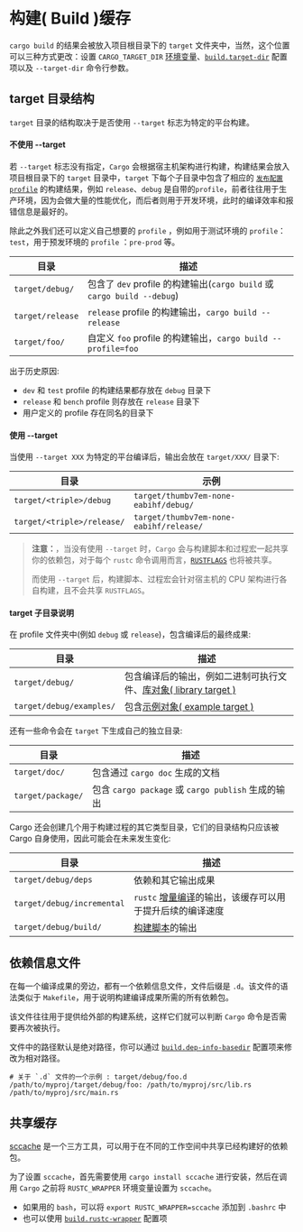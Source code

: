 # 构建( Build )缓存

`cargo build` 的结果会被放入项目根目录下的 `target` 文件夹中，当然，这个位置可以三种方式更改：设置 `CARGO_TARGET_DIR` [环境变量](https://doc.rust-lang.org/stable/cargo/reference/environment-variables.html)、[`build.target-dir`](https://course.rs/cargo/reference/configuration.html#配置文件概览) 配置项以及 `--target-dir` 命令行参数。

## target 目录结构

`target` 目录的结构取决于是否使用 `--target` 标志为特定的平台构建。

#### 不使用 --target

若 `--target` 标志没有指定，`Cargo` 会根据宿主机架构进行构建，构建结果会放入项目根目录下的 `target` 目录中，`target` 下每个子目录中包含了相应的 [`发布配置profile`](https://course.rs/cargo/reference/profiles.html) 的构建结果，例如 `release`、`debug` 是自带的`profile`，前者往往用于生产环境，因为会做大量的性能优化，而后者则用于开发环境，此时的编译效率和报错信息是最好的。

除此之外我们还可以定义自己想要的 `profile` ，例如用于测试环境的 `profile`： `test`，用于预发环境的 `profile` ：`pre-prod` 等。

| 目录             | 描述                                                                    |
| ---------------- | ----------------------------------------------------------------------- |
| `target/debug/`  | 包含了 `dev` profile 的构建输出(`cargo build` 或 `cargo build --debug`) |
| `target/release` | `release` profile 的构建输出，`cargo build --release`                   |
| `target/foo/`    | 自定义 `foo` profile 的构建输出，`cargo build --profile=foo`            |

出于历史原因:

- `dev` 和 `test` profile 的构建结果都存放在 `debug` 目录下
- `release` 和 `bench` profile 则存放在 `release` 目录下
- 用户定义的 profile 存在同名的目录下

#### 使用 --target

当使用 `--target XXX` 为特定的平台编译后，输出会放在 `target/XXX/` 目录下:

| 目录                       | 示例                                    |
| -------------------------- | --------------------------------------- |
| `target/<triple>/debug`    | `target/thumbv7em-none-eabihf/debug/`   |
| `target/<triple>/release/` | `target/thumbv7em-none-eabihf/release/` |

> **注意：**，当没有使用 `--target` 时，`Cargo` 会与构建脚本和过程宏一起共享你的依赖包，对于每个 `rustc` 命令调用而言，[`RUSTFLAGS`](https://course.rs/cargo/reference/configuration.html#配置文件概览) 也将被共享。
>
> 而使用 `--target` 后，构建脚本、过程宏会针对宿主机的 CPU 架构进行各自构建，且不会共享 `RUSTFLAGS`。

#### target 子目录说明

在 profile 文件夹中(例如 `debug` 或 `release`)，包含编译后的最终成果:

| 目录                     | 描述                                                                                                                                  |
| ------------------------ | ------------------------------------------------------------------------------------------------------------------------------------- |
| `target/debug/`          | 包含编译后的输出，例如二进制可执行文件、[库对象( library target )](https://course.rs/cargo/reference/cargo-target.html#库对象library) |
| `target/debug/examples/` | 包含[示例对象( example target )](https://course.rs/cargo/reference/cargo-target.html#示例对象examples)                                |

还有一些命令会在 `target` 下生成自己的独立目录:

| 目录              | 描述                                               |
| ----------------- | -------------------------------------------------- |
| `target/doc/`     | 包含通过 `cargo doc` 生成的文档                    |
| `target/package/` | 包含 `cargo package` 或 `cargo publish` 生成的输出 |

Cargo 还会创建几个用于构建过程的其它类型目录，它们的目录结构只应该被 Cargo 自身使用，因此可能会在未来发生变化:

| 目录                       | 描述                                                                                                                    |
| -------------------------- | ----------------------------------------------------------------------------------------------------------------------- |
| `target/debug/deps`        | 依赖和其它输出成果                                                                                                      |
| `target/debug/incremental` | `rustc` [增量编译](https://course.rs/cargo/reference/profiles.html#incremental)的输出，该缓存可以用于提升后续的编译速度 |
| `target/debug/build/`      | [构建脚本](https://course.rs/cargo/reference/build-script/intro.html)的输出                                             |

## 依赖信息文件

在每一个编译成果的旁边，都有一个依赖信息文件，文件后缀是 `.d`。该文件的语法类似于 `Makefile`，用于说明构建编译成果所需的所有依赖包。

该文件往往用于提供给外部的构建系统，这样它们就可以判断 `Cargo` 命令是否需要再次被执行。

文件中的路径默认是绝对路径，你可以通过 [`build.dep-info-basedir`](https://course.rs/cargo/reference/configuration.html#配置文件概览) 配置项来修改为相对路径。

```shell
# 关于 `.d` 文件的一个示例 : target/debug/foo.d
/path/to/myproj/target/debug/foo: /path/to/myproj/src/lib.rs /path/to/myproj/src/main.rs
```

## 共享缓存

[sccache](https://github.com/mozilla/sccache) 是一个三方工具，可以用于在不同的工作空间中共享已经构建好的依赖包。

为了设置 `sccache`，首先需要使用 `cargo install sccache` 进行安装，然后在调用 `Cargo` 之前将 `RUSTC_WRAPPER` 环境变量设置为 `sccache`。

- 如果用的 `bash`，可以将 `export RUSTC_WRAPPER=sccache` 添加到 `.bashrc` 中
- 也可以使用 [`build.rustc-wrapper`](https://course.rs/cargo/reference/configuration.html#配置文件概览) 配置项
